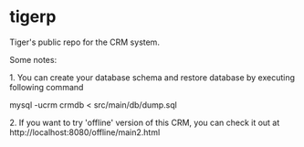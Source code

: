 tigerp
======

Tiger's public repo for the CRM system.


Some notes:
<p/>
1. You can create your database schema and restore database by executing following command
<p/>     mysql -ucrm crmdb < src/main/db/dump.sql
<p/>
2. If you want to try 'offline' version of this CRM, you can check it out at http://localhost:8080/offline/main2.html

